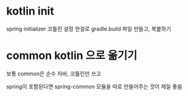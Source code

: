 # kotlin init

spring initializer 코틀린 설정 한걸로 gradle.build 파일 만들고, 복붙하기

# common kotlin 으로 옮기기

보통 common은 순수 자바, 코틀린만 쓰고

spring이 포함된다면 spring-common 모듈을 따로 만들어주는 것이 제일 좋음

